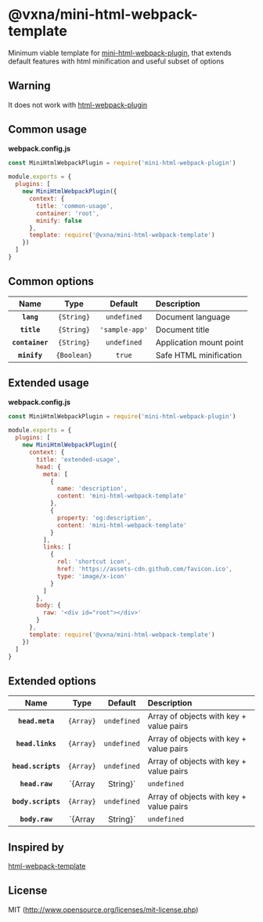 # @vxna/mini-html-webpack-template

Minimum viable template for [mini-html-webpack-plugin](https://github.com/bebraw/mini-html-webpack-plugin), that extends default features with html minification and useful subset of options

## Warning

It does not work with [html-webpack-plugin](https://github.com/jantimon/html-webpack-plugin)

## Common usage

**webpack.config.js**

```js
const MiniHtmlWebpackPlugin = require('mini-html-webpack-plugin')

module.exports = {
  plugins: [
    new MiniHtmlWebpackPlugin({
      context: {
        title: 'common-usage',
        container: 'root',
        minify: false
      },
      template: require('@vxna/mini-html-webpack-template')
    })
  ]
}
```

## Common options

|      Name       |    Type     |    Default     | Description             |
| :-------------: | :---------: | :------------: | :---------------------- |
|   **`lang`**    | `{String}`  |  `undefined`   | Document language       |
|   **`title`**   | `{String}`  | `'sample-app'` | Document title          |
| **`container`** | `{String}`  |  `undefined`   | Application mount point |
|  **`minify`**   | `{Boolean}` |     `true`     | Safe HTML minification  |

## Extended usage

**webpack.config.js**

```js
const MiniHtmlWebpackPlugin = require('mini-html-webpack-plugin')

module.exports = {
  plugins: [
    new MiniHtmlWebpackPlugin({
      context: {
        title: 'extended-usage',
        head: {
          meta: [
            {
              name: 'description',
              content: 'mini-html-webpack-template'
            },
            {
              property: 'og:description',
              content: 'mini-html-webpack-template'
            }
          ],
          links: [
            {
              rel: 'shortcut icon',
              href: 'https://assets-cdn.github.com/favicon.ico',
              type: 'image/x-icon'
            }
          ]
        },
        body: {
          raw: '<div id="root"></div>'
        }
      },
      template: require('@vxna/mini-html-webpack-template')
    })
  ]
}
```

## Extended options

|        Name        |       Type       |   Default   | Description                             |
| :----------------: | :--------------: | :---------: | :-------------------------------------- |
|  **`head.meta`**   |    `{Array}`     | `undefined` | Array of objects with key + value pairs |
|  **`head.links`**  |    `{Array}`     | `undefined` | Array of objects with key + value pairs |
| **`head.scripts`** |    `{Array}`     | `undefined` | Array of objects with key + value pairs |
|   **`head.raw`**   | `{Array|String}` | `undefined` | Raw document markup                     |
| **`body.scripts`** |    `{Array}`     | `undefined` | Array of objects with key + value pairs |
|   **`body.raw`**   | `{Array|String}` | `undefined` | Raw document markup                     |

## Inspired by

[html-webpack-template](https://github.com/jaketrent/html-webpack-template)

## License

MIT (http://www.opensource.org/licenses/mit-license.php)
